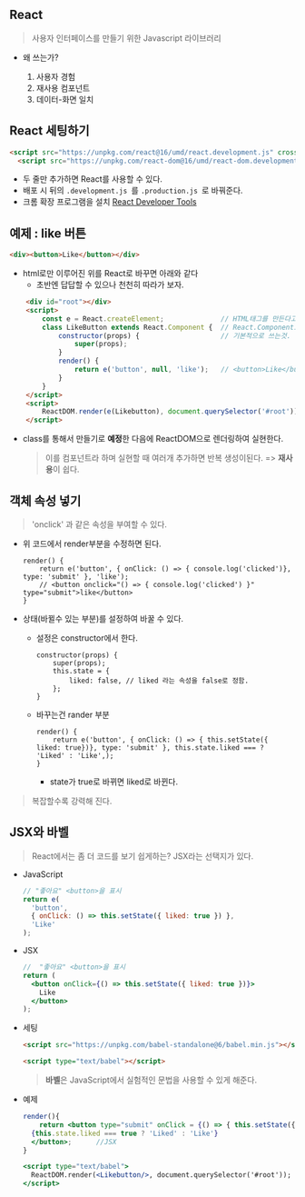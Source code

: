## React

> 사용자 인터페이스를 만들기 위한 Javascript 라이브러리

* 왜 쓰는가?

    1. 사용자 경험
    2.  재사용 컴포넌트
    3.  데이터-화면 일치



## React 세팅하기

``` html
<script src="https://unpkg.com/react@16/umd/react.development.js" crossorigin></script>
  <script src="https://unpkg.com/react-dom@16/umd/react-dom.development.js" crossorigin></script>
```

* 두 줄만 추가하면 React를 사용할 수 있다.
* 배포 시 뒤의 `.development.js `를 `.production.js `로 바꿔준다.
* 크롬 확장 프로그램을 설치 [React Developer Tools](https://chrome.google.com/webstore/detail/react-developer-tools/fmkadmapgofadopljbjfkapdkoienihi)



## 예제 : like 버튼

```html
<div><button>Like</button></div>
```

* html로만 이루어진 위를 React로 바꾸면 아래와 같다
  * 초반엔 답답할 수 있으나 천천히 따라가 보자.

```html
    <div id="root"></div>
    <script>
        const e = React.createElement;				// HTML태그를 만든다고 생각
        class LikeButton extends React.Component { 	// React.Component로 부터 상속 받아 React class를 만든다.  
            constructor(props) { 					// 기본적으로 쓰는것.
                super(props);
            }
            render() {
                return e('button', null, 'like'); 	// <button>Like</button> 을 만들 것 이다.
            }
        }
    </script>
    <script>
        ReactDOM.render(e(Likebutton), document.querySelector('#root')); // 위 script를 렌더링한다.
    </script>
```

* class를 통해서 만들기로 **예정**한 다음에 ReactDOM으로 렌더링하여 실현한다.

	> 이를 컴포넌트라 하며 실현할 때 여러개 추가하면 반복 생성이된다. => **재사용**이 쉽다.



## 객체 속성 넣기

> 'onclick' 과 같은 속성을 부여할 수 있다.

* 위 코드에서 render부분을 수정하면 된다.

    ```react
    render() {
        return e('button', { onClick: () => { console.log('clicked')}, type: 'submit' }, 'like');
        // <button onclick="() => { console.log('clicked') }" type="submit">like</button>
    }
    ```

* 상태(바뀔수 있는 부분)를 설정하여 바꿀 수 있다.

  * 설정은 constructor에서 한다.

      ```react
      constructor(props) {
          super(props);
          this.state = {
              liked: false, // liked 라는 속성을 false로 정함.
          };
      }
      ```

  * 바꾸는건 rander 부분

    ```react
    render() {
        return e('button', { onClick: () => { this.setState({ liked: true})}, type: 'submit' }, this.state.liked === ? 'Liked' : 'Like',);    
    }
    ```

    * state가 true로 바뀌면 liked로 바뀐다.

> 복잡할수록 강력해 진다.



## JSX와 바벨

> React에서는 좀 더 코드를 보기 쉽게하는? JSX라는 선택지가 있다.

* JavaScript

  ```javascript
  // "좋아요" <button>을 표시
  return e(
    'button',
    { onClick: () => this.setState({ liked: true }) },
    'Like'
  );
  ```

* JSX

  ```jsx
  //  "좋아요" <button>을 표시
  return (
    <button onClick={() => this.setState({ liked: true })}>
      Like
    </button>
  );
  ```

* 세팅

  ```HTML
  <script src="https://unpkg.com/babel-standalone@6/babel.min.js"></script>
  
  <script type="text/babel"></script>
  ```

  > **바벨**은 JavaScript에서 실험적인 문법을 사용할 수 있게 해준다. 



* 예제

  ```jsx
  render(){
      return <button type="submit" onClick = {() => { this.setState({ liked : true})}}> 
  	{this.state.liked === true ? 'Liked' : 'Like'}
  	</button>;		//JSX
  }
  
  <script type="text/babel">
  	ReactDOM.render(<Likebutton/>, document.querySelector('#root'));
  </script>
  ```



